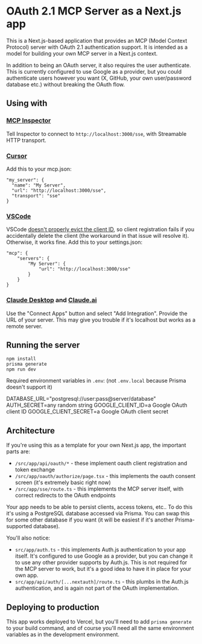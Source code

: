 # OAuth 2.1 MCP Server as a Next.js app

This is a Next.js-based application that provides an MCP (Model Context Protocol) server with OAuth 2.1 authentication support. It is intended as a model for building your own MCP server in a Next.js context.

In addition to being an OAuth server, it also requires the user authenticate. This is currently configured to use Google as a provider, but you could authenticate users however you want (X, GitHub, your own user/password database etc.) without breaking the OAuth flow.

## Using with

### [MCP Inspector](https://modelcontextprotocol.io/docs/tools/inspector)

Tell Inspector to connect to `http://localhost:3000/sse`, with Streamable HTTP transport.

### [Cursor](https://cursor.com/)

Add this to your mcp.json:

```
"my_server": {
  "name": "My Server",
  "url": "http://localhost:3000/sse",
  "transport": "sse"
}
```

### [VSCode](https://code.visualstudio.com/)

VSCode [doesn't properly evict the client ID](https://github.com/microsoft/vscode/issues/250960), so client registration fails if you accidentally delete the client (the workaround in that issue will resolve it). Otherwise, it works fine. Add this to your settings.json:

```
"mcp": {
    "servers": {
        "My Server": {
            "url": "http://localhost:3000/sse"
        }
    }
}
```

### [Claude Desktop](https://www.anthropic.com/products/claude-desktop) and [Claude.ai](https://claude.ai)

Use the "Connect Apps" button and select "Add Integration". Provide the URL of your server. This may give you trouble if it's localhost but works as a remote server.

## Running the server

```
npm install
prisma generate
npm run dev
```

Required environment variables in `.env`: (not `.env.local` because Prisma doesn't support it)

DATABASE_URL="postgresql://user:pass@server/database"
AUTH_SECRET=any random string
GOOGLE_CLIENT_ID=a Google OAuth client ID
GOOGLE_CLIENT_SECRET=a Google OAuth client secret

## Architecture

If you're using this as a template for your own Next.js app, the important parts are:
* `/src/app/api/oauth/*` - these implement oauth client registration and token exchange
* `/src/app/oauth/authorize/page.tsx` - this implements the oauth consent screen (it's extremely basic right now)
* `/src/app/sse/route.ts` - this implements the MCP server itself, with correct redirects to the OAuth endpoints

Your app needs to be able to persist clients, access tokens, etc.. To do this it's using a PostgreSQL database accessed via Prisma. You can swap this for some other database if you want (it will be easiest if it's another Prisma-supported database).

You'll also notice:
* `src/app/auth.ts` - this implements Auth.js authentication to your app itself. It's configured to use Google as a provider, but you can change it to use any other provider supports by Auth.js. This is not required for the MCP server to work, but it's a good idea to have it in place for your own app.
* `src/app/api/auth/[...nextauth]/route.ts` - this plumbs in the Auth.js authentication, and is again not part of the OAuth implementation.

## Deploying to production

This app works deployed to Vercel, but you'll need to add `prisma generate` to your build command, and of course you'll need all the same environment variables as in the development environment.
